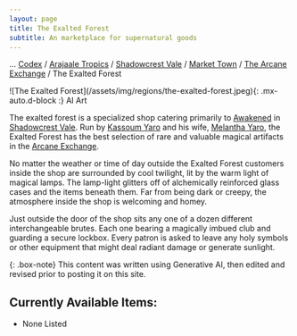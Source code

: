```yaml
---
layout: page
title: The Exalted Forest
subtitle: An marketplace for supernatural goods
---
```

<span class="breadcrumbs" markdown="1">... [Codex](/codex) / [Arajaale Tropics](/codex/regions/arajaale-tropics) / [Shadowcrest Vale](/codex/regions/shadowcrest-vale) / [Market Town](/codex/regions/market-town) / [The Arcane Exchange](/codex/regions/the-arcane-exchange) / The Exalted Forest</span>
<div class="position-placeholder" markdown="1">
![The Exalted Forest](/assets/img/regions/the-exalted-forest.jpeg){: .mx-auto.d-block :}
<span class="ai-img">AI Art</span>
</div>

The exalted forest is a specialized shop catering primarily to [Awakened](/codex/the-awakened) in [Shadowcrest Vale](/codex/regions/shadowcrest-vale). Run by [Kassoum Yaro](/codex/characters/kassoum-yaro) and his wife, [Melantha Yaro](/codex/characters/melantha-yaro), the Exalted Forest has the best selection of rare and valuable magical artifacts in the [Arcane Exchange](/codex/regions/the-arcane-exchange).

No matter the weather or time of day outside the Exalted Forest customers inside the shop are surrounded by cool twilight, lit by the warm light of magical lamps. The lamp-light glitters off of alchemically reinforced glass cases and the items beneath them. Far from being dark or creepy, the atmosphere inside the shop is welcoming and homey.

Just outside the door of the shop sits any one of a dozen different interchangeable brutes. Each one bearing a magically imbued club and guarding a secure lockbox. Every patron is asked to leave any holy symbols or other equipment that might deal radiant damage or generate sunlight.

{: .box-note}
This content was written using Generative AI, then edited and revised prior to posting it on this site.

## Currently Available Items:

- None Listed